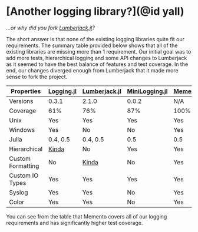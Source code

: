# [Another logging library?](@id yall)

*...or why did you fork [Lumberjack.jl](https://github.com/WestleyArgentum/Lumberjack.jl)?*

The short answer is that none of the existing logging libraries quite fit our requirements.
The summary table provided below shows that all of the existing libraries are missing more than 1 requirement.
Our initial goal was to add more tests, hierarchical logging and some API changes to Lumberjack as it seemed to have the best balance of features and test coverage.
In the end, our changes diverged enough from Lumberjack that it made more sense to fork the project.


Properties | [Logging.jl](https://github.com/kmsquire/Logging.jl) | [Lumberjack.jl](https://github.com/WestleyArgentum/Lumberjack.jl) | [MiniLogging.jl](https://github.com/colinfang/MiniLogging.jl) | [Memento.jl](https://github.com/invenia/Memento.jl)
--- | --- | --- | --- | ---
Versions | 0.3.1 | 2.1.0 | 0.0.2 | N/A
Coverage | 61% | 76% | 87% | 100%
Unix | Yes | Yes | Yes | Yes
Windows | Yes | No | No | Yes
Julia | 0.4, 0.5 | 0.4, 0.5 | 0.5 | 0.5
Hierarchical | [Kinda](https://github.com/colinfang/MiniLogging.jl#why-another-logging-package) | No | Yes | Yes
Custom Formatting | No | [Kinda](https://github.com/WestleyArgentum/Lumberjack.jl#timbertruck) | No | Yes
Custom IO Types | Yes | Yes | Yes | Yes
Syslog | Yes | Yes | No | Yes
Color | Yes | Yes | No | Yes

You can see from the table that Memento covers all of our logging requirements and has significantly higher test coverage.
